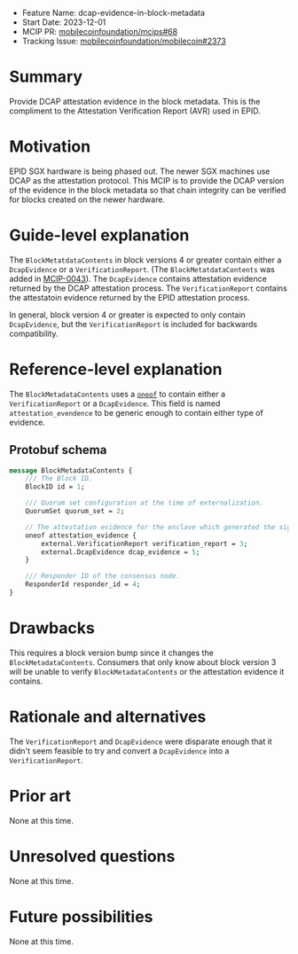 - Feature Name: dcap-evidence-in-block-metadata
- Start Date: 2023-12-01
- MCIP PR: [mobilecoinfoundation/mcips#68](https://github.com/mobilecoinfoundation/mcips/pull/68)
- Tracking Issue: [mobilecoinfoundation/mobilecoin#2373](https://github.com/mobilecoinfoundation/mobilecoin/issues/2373)

# Summary
[summary]: #summary

Provide DCAP attestation evidence in the block metadata. This is the compliment
to the Attestation Verification Report (AVR) used in EPID.

# Motivation
[motivation]: #motivation

EPID SGX hardware is being phased out. The newer SGX machines use DCAP as the
attestation protocol. This MCIP is to provide the DCAP version of the evidence
in the block metadata so that chain integrity can be verified for blocks created
on the newer hardware.

# Guide-level explanation
[guide-level-explanation]: #guide-level-explanation

The `BlockMetatdataContents` in block versions 4 or greater contain either a
`DcapEvidence` or a `VerificationReport`.
(The `BlockMetatdataContents` was added in [MCIP-0043](0043-block-metadata.md)).
The `DcapEvidence` contains attestation evidence returned by the DCAP
attestation process. The `VerificationReport` contains the attestatoin evidence
returned by the EPID attestation process.

In general, block version 4 or greater is expected to only contain
`DcapEvidence`, but the `VerificationReport` is included for backwards
compatibility.

# Reference-level explanation
[reference-level-explanation]: #reference-level-explanation

The `BlockMetadataContents` uses a
[`oneof`](https://protobuf.dev/programming-guides/proto3/#oneof) to contain
either a `VerificationReport` or a `DcapEvidence`. This field is named
`attestation_evendence` to be generic enough to contain either type of evidence.

## Protobuf schema

```protobuf
message BlockMetadataContents {
    /// The Block ID.
    BlockID id = 1;

    /// Quorum set configuration at the time of externalization.
    QuorumSet quorum_set = 2;

    // The attestation evidence for the enclave which generated the signature.
    oneof attestation_evidence {
        external.VerificationReport verification_report = 3;
        external.DcapEvidence dcap_evidence = 5;
    }

    /// Responder ID of the consensus node.
    ResponderId responder_id = 4;
}
```

# Drawbacks
[drawbacks]: #drawbacks

This requires a block version bump since it changes the `BlockMetadataContents`.
Consumers that only know about block version 3 will be unable to verify
`BlockMetadataContents` or the attestation evidence it contains.

# Rationale and alternatives
[rationale-and-alternatives]: #rationale-and-alternatives

The `VerificationReport` and `DcapEvidence` were disparate enough that it didn't
seem feasible to try and convert a `DcapEvidence` into a `VerificationReport`.

# Prior art
[prior-art]: #prior-art

None at this time.

# Unresolved questions
[unresolved-questions]: #unresolved-questions

None at this time.

# Future possibilities
[future-possibilities]: #future-possibilities

None at this time.
